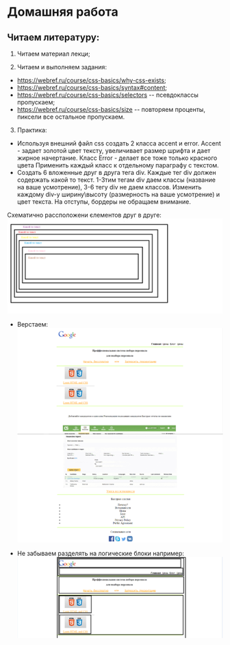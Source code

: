 ﻿# Домашняя работа


## Читаем литературу:

1. Читаем материал лекци;

2. Читаем и выполняем задания:
 * https://webref.ru/course/css-basics/why-css-exists;
 * https://webref.ru/course/css-basics/syntax#content;
 * https://webref.ru/course/css-basics/selectors -- псевдоклассы пропускаем;
 * https://webref.ru/course/css-basics/size -- повторяем проценты, пиксели все остальное пропускаем.
3. Практика:
  * Используя внешний файл сss создать 2 класса accent и error. Accent - задает золотой цвет тексту, 
      увеличивает размер шрифта и дает жирное начертание. Класс Error - делает все тоже только красного цвета
      Применить каждый класс к отдельному параграфу с текстом.  
  * Cоздать 6 вложенные друг в друга тега div. Каждые тег div должен содержать какой то текст.
       1-3тим тегам div даем классы (название на ваше усмотрение), 3-6 тегу div не даем классов.
      Изменить каждому div-у ширину\высоту (размерность на ваше усмотрение) и цвет текста.
      На отступы, бордеры не обращаем внимание. 
      
  Схематично рассположени єлементов друг в друге:
 ![Alt Text](maket_1.png)

 * Верстаем:
 ![Alt Text](1.png)
 ![Alt Text](2.png)

 * Не забываем разделять на логические блоки например:
 ![Alt Text](3.png)
